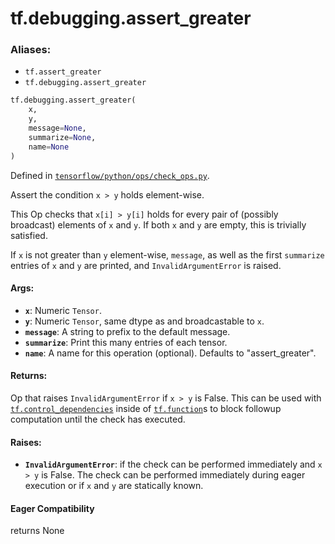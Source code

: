 <div itemscope itemtype="http://developers.google.com/ReferenceObject">
<meta itemprop="name" content="tf.debugging.assert_greater" />
<meta itemprop="path" content="Stable" />
</div>

# tf.debugging.assert_greater

### Aliases:

* `tf.assert_greater`
* `tf.debugging.assert_greater`

``` python
tf.debugging.assert_greater(
    x,
    y,
    message=None,
    summarize=None,
    name=None
)
```



Defined in [`tensorflow/python/ops/check_ops.py`](/code/stable/tensorflow/python/ops/check_ops.py).

Assert the condition `x > y` holds element-wise.

This Op checks that `x[i] > y[i]` holds for every pair of (possibly
broadcast) elements of `x` and `y`. If both `x` and `y` are empty, this is
trivially satisfied.

If `x` is not greater than `y` element-wise, `message`, as well as the first
`summarize` entries of `x` and `y` are printed, and `InvalidArgumentError` is
raised.

#### Args:

* <b>`x`</b>:  Numeric `Tensor`.
* <b>`y`</b>:  Numeric `Tensor`, same dtype as and broadcastable to `x`.
* <b>`message`</b>: A string to prefix to the default message.
* <b>`summarize`</b>: Print this many entries of each tensor.
* <b>`name`</b>: A name for this operation (optional).  Defaults to "assert_greater".


#### Returns:

Op that raises `InvalidArgumentError` if `x > y` is False. This can be
  used with <a href="../../tf/control_dependencies.md"><code>tf.control_dependencies</code></a> inside of <a href="../../tf/function.md"><code>tf.function</code></a>s to block
  followup computation until the check has executed.



#### Raises:

* <b>`InvalidArgumentError`</b>: if the check can be performed immediately and
    `x > y` is False. The check can be performed immediately during eager
    execution or if `x` and `y` are statically known.

#### Eager Compatibility
returns None

